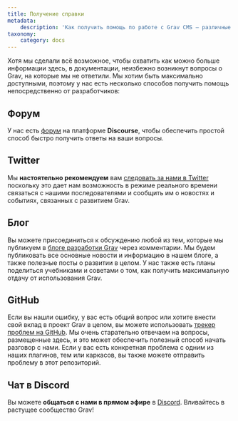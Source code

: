 ```yaml
---
title: Получение справки
metadata:
    description: 'Как получить помощь по работе с Grav CMS — различные способы связи с разработчиками и другими пользователями.'
taxonomy:
    category: docs
---
```


Хотя мы сделали всё возможное, чтобы охватить как можно больше информации здесь, в документации, неизбежно возникнут вопросы о Grav, на которые мы не ответили. Мы хотим быть максимально доступными, поэтому у нас есть несколько способов получить помощь непосредственно от разработчиков:

## Форум

У нас есть [форум](https://discourse.getgrav.org/) на платформе **Discourse**, чтобы обеспечить простой способ быстро получить ответы на ваши вопросы.

## Twitter

Мы **настоятельно рекомендуем** вам [следовать за нами в Twitter](https://twitter.com/getgrav) поскольку это дает нам возможность в режиме реального времени связаться с нашими последователями и сообщить им о новостях и событиях, связанных с развитием Grav.

## Блог

Вы можете присоединиться к обсуждению любой из тем, которые мы публикуем в [блоге разработки Grav](https://getgrav.org/blog) через комментарии. Мы будем публиковать все основные новости и информацию в нашем блоге, а также полезные посты о развитии в целом. У нас также есть планы поделиться учебниками и советами о том, как получить максимальную отдачу от использования Grav.

## GitHub

Если вы нашли ошибку, у вас есть общий вопрос или хотите внести свой вклад в проект Grav в целом, вы можете использовать [трекер проблем на GitHub](https://github.com/getgrav/grav/issues). Мы очень старательно отвечаем на вопросы, размещенные здесь, и это может обеспечить полезный способ начать разговор с нами. Если у вас есть конкретная проблема с одним из наших плагинов, тем или каркасов, вы также можете отправить проблему в этот репозиторий.

## Чат в Discord

Вы можете **общаться с нами в прямом эфире** в [Discord](https://chat.getgrav.org). Вливайтесь в растущее сообщество Grav!
